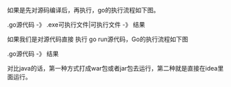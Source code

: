 如果是先对源码编译后，再执行，go的执行流程如下图。  

.go源代码 -》 .exe可执行文件|可执行文件 -》 结果  

如果我们是对源代码直接 执行 go run源代码，Go的执行流程如下图

.go源代码 -》 结果

对比java的话，第一种方式打成war包或者jar包去运行，第二种就是直接在idea里面运行。